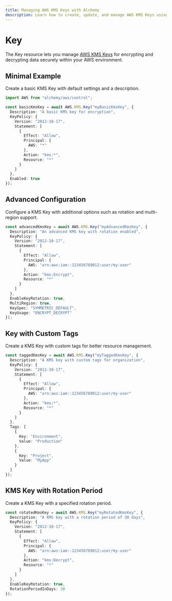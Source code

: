 ```yaml
---
title: Managing AWS KMS Keys with Alchemy
description: Learn how to create, update, and manage AWS KMS Keys using Alchemy Cloud Control.
---
```


# Key

The Key resource lets you manage [AWS KMS Keys](https://docs.aws.amazon.com/kms/latest/userguide/) for encrypting and decrypting data securely within your AWS environment.

## Minimal Example

Create a basic KMS Key with default settings and a description.

```ts
import AWS from "alchemy/aws/control";

const basicKmsKey = await AWS.KMS.Key("myBasicKmsKey", {
  Description: "A basic KMS key for encryption",
  KeyPolicy: {
    Version: "2012-10-17",
    Statement: [
      {
        Effect: "Allow",
        Principal: {
          AWS: "*"
        },
        Action: "kms:*",
        Resource: "*"
      }
    ]
  },
  Enabled: true
});
```

## Advanced Configuration

Configure a KMS Key with additional options such as rotation and multi-region support.

```ts
const advancedKmsKey = await AWS.KMS.Key("myAdvancedKmsKey", {
  Description: "An advanced KMS key with rotation enabled",
  KeyPolicy: {
    Version: "2012-10-17",
    Statement: [
      {
        Effect: "Allow",
        Principal: {
          AWS: "arn:aws:iam::123456789012:user/my-user"
        },
        Action: "kms:Encrypt",
        Resource: "*"
      }
    ]
  },
  EnableKeyRotation: true,
  MultiRegion: true,
  KeySpec: "SYMMETRIC_DEFAULT",
  KeyUsage: "ENCRYPT_DECRYPT"
});
```

## Key with Custom Tags

Create a KMS Key with custom tags for better resource management.

```ts
const taggedKmsKey = await AWS.KMS.Key("myTaggedKmsKey", {
  Description: "A KMS key with custom tags for organization",
  KeyPolicy: {
    Version: "2012-10-17",
    Statement: [
      {
        Effect: "Allow",
        Principal: {
          AWS: "arn:aws:iam::123456789012:user/my-user"
        },
        Action: "kms:*",
        Resource: "*"
      }
    ]
  },
  Tags: [
    {
      Key: "Environment",
      Value: "Production"
    },
    {
      Key: "Project",
      Value: "MyApp"
    }
  ]
});
```

## KMS Key with Rotation Period

Create a KMS Key with a specified rotation period.

```ts
const rotatedKmsKey = await AWS.KMS.Key("myRotatedKmsKey", {
  Description: "A KMS key with a rotation period of 30 days",
  KeyPolicy: {
    Version: "2012-10-17",
    Statement: [
      {
        Effect: "Allow",
        Principal: {
          AWS: "arn:aws:iam::123456789012:user/my-user"
        },
        Action: "kms:Decrypt",
        Resource: "*"
      }
    ]
  },
  EnableKeyRotation: true,
  RotationPeriodInDays: 30
});
```